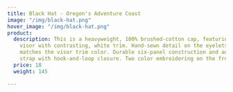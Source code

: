 ```yaml
---
title: Black Hat - Oregon's Adventure Coast
image: "/img/black-hat.png"
hover_image: "/img/black-hat.png"
product:
  description: This is a heavyweight, 100% brushed-cotton cap, featuring a pre-curved
    visor with contrasting, white trim. Hand-sewn detail on the eyelets and button
    matches the visor trim color. Durable six-panel construction and adjustable self-material
    strap with hook-and-loop closure. Two color embroidering on the front of the hat.
  price: 18
  weight: 145

---
```

